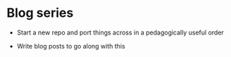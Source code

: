 # Blog series

* Start a new repo and port things across in a pedagogically useful order

* Write blog posts to go along with this
